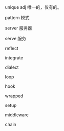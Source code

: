 unique adj 唯一的，仅有的。

pattern 模式

server 服务器

serve 服务

reflect

integrate

dialect

loop 

hook

wrapped

setup

middleware

chain

